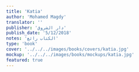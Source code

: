 ```yaml
---
title: 'Katia'
author: 'Mohamed Magdy'
translator: ''
publisher: 'دار الشروق'
publish_date: '5/12/2018'
notes: 'الكتاب رائع'
type: 'book'
cover: '../../../images/books/covers/katia.jpg'
mockup: '../../../images/books/mockups/katia.jpg'
featured: true
---
```

